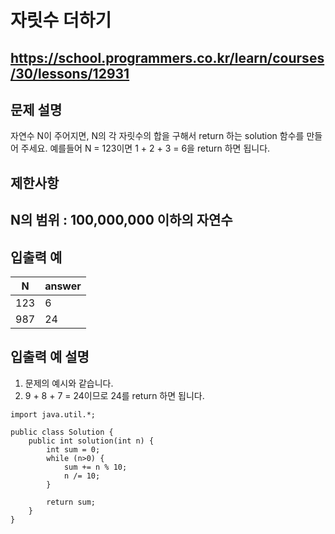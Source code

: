 # 자릿수 더하기
https://school.programmers.co.kr/learn/courses/30/lessons/12931
---
## 문제 설명
자연수 N이 주어지면, N의 각 자릿수의 합을 구해서 return 하는 solution 함수를 만들어 주세요.
예를들어 N = 123이면 1 + 2 + 3 = 6을 return 하면 됩니다.

## 제한사항
N의 범위 : 100,000,000 이하의 자연수
---
## 입출력 예
| N	| answer |
| --- | --- |
| 123 |	6 |
| 987	| 24 |
## 입출력 예 설명
1. 문제의 예시와 같습니다.
2. 9 + 8 + 7 = 24이므로 24를 return 하면 됩니다.
```declarative
import java.util.*;

public class Solution {
    public int solution(int n) {
        int sum = 0;
        while (n>0) {
            sum += n % 10;
            n /= 10;
        }
        
        return sum;
    }
}
```

